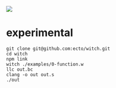 ![](http://witchlang.com/logo.png)

# experimental

```
git clone git@github.com:ecto/witch.git
cd witch
npm link
witch ./examples/0-function.w
llc out.bc
clang -o out out.s
./out
```
